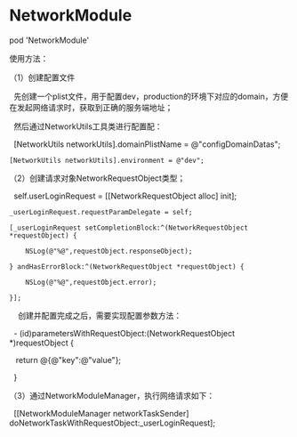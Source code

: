 # NetworkModule

pod 'NetworkModule'


使用方法：

（1）创建配置文件
 
    先创建一个plist文件，用于配置dev，production的环境下对应的domain，方便在发起网络请求时，获取到正确的服务端地址；
 
    然后通过NetworkUtils工具类进行配置配：
 
    [NetworkUtils networkUtils].domainPlistName = @"configDomainDatas";
 
    [NetworkUtils networkUtils].environment = @"dev";

（2）创建请求对象NetworkRequestObject类型；

    self.userLoginRequest = [[NetworkRequestObject alloc] init];
    
    _userLoginRequest.requestParamDelegate = self;
    
    [_userLoginRequest setCompletionBlock:^(NetworkRequestObject *requestObject) {
    
        NSLog(@"%@",requestObject.responseObject);
        
    } andHasErrorBlock:^(NetworkRequestObject *requestObject) {
    
        NSLog(@"%@",requestObject.error);
        
    }];
    
 创建并配置完成之后，需要实现配置参数方法：
 
    - (id)parametersWithRequestObject:(NetworkRequestObject *)requestObject {
    
    return @{@"key":@"value"};
    
    }
 
（3）通过NetworkModuleManager，执行网络请求如下：

    [[NetworkModuleManager networkTaskSender] doNetworkTaskWithRequestObject:_userLoginRequest];

